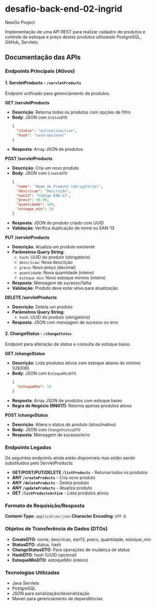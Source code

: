 # desafio-back-end-02-ingrid
NewGo Project

Implementação de uma API REST para realizar cadastro de produtos e controle de estoque e preço destes produtos utilizando PostgreSQL, GitHub, Servlets.

## Documentação das APIs

### Endpoints Principais (Ativos)

#### 1. ServletProducts - `/servletProducts`
Endpoint unificado para gerenciamento de produtos.

**GET /servletProducts**
- **Descrição**: Retorna todos os produtos com opções de filtro
- **Body**: JSON com `StatusDTO`
  ```json
  {
    "status": "active|inactive",
    "hash": "uuid-opcional"
  }
  ```
- **Resposta**: Array JSON de produtos

**POST /servletProducts**
- **Descrição**: Cria um novo produto
- **Body**: JSON com `CreateDTO`
  ```json
  {
    "nome": "Nome do Produto (obrigatório)",
    "descricao": "Descrição",
    "ean13": "Código EAN-13",
    "preco": 99.99,
    "quantidade": 100,
    "estoque_min": 10
  }
  ```
- **Resposta**: JSON do produto criado com UUID
- **Validação**: Verifica duplicação de nome ou EAN-13

**PUT /servletProducts**
- **Descrição**: Atualiza um produto existente
- **Parâmetros Query String**:
  - `hash`: UUID do produto (obrigatório)
  - `descricao`: Nova descrição
  - `preco`: Novo preço (decimal)
  - `quantidade`: Nova quantidade (inteiro)
  - `estoque_min`: Novo estoque mínimo (inteiro)
- **Resposta**: Mensagem de sucesso/falha
- **Validação**: Produto deve estar ativo para atualização

**DELETE /servletProducts**
- **Descrição**: Deleta um produto
- **Parâmetros Query String**:
  - `hash`: UUID do produto (obrigatório)
- **Resposta**: JSON com mensagem de sucesso ou erro

#### 2. ChangeStatus - `/changeStatus`
Endpoint para alteração de status e consulta de estoque baixo.

**GET /changeStatus**
- **Descrição**: Lista produtos ativos com estoque abaixo do mínimo (US006)
- **Body**: JSON com `EstoqueMinDTO`
  ```json
  {
    "estoqueMin": 10
  }
  ```
- **Resposta**: Array JSON de produtos com estoque baixo
- **Regra de Negócio (RN017)**: Retorna apenas produtos ativos

**POST /changeStatus**
- **Descrição**: Altera o status do produto (ativo/inativo)
- **Body**: JSON com `ChangeStatusDTO`
- **Resposta**: Mensagem de sucesso/erro

### Endpoints Legados

Os seguintes endpoints ainda estão disponíveis mas estão sendo substituídos pelo ServletProducts:

- **GET/POST/PUT/DELETE `/listProducts`** - Retorna todos os produtos
- **ANY `/createProducts`** - Cria novo produto
- **ANY `/deleteProducts`** - Deleta produto
- **ANY `/updateProducts`** - Atualiza produto
- **GET `/listProductsActive`** - Lista produtos ativos

### Formato de Requisição/Resposta

**Content-Type**: `application/json`
**Character Encoding**: `UTF-8`

### Objetos de Transferência de Dados (DTOs)

- **CreateDTO**: nome, descricao, ean13, preco, quantidade, estoque_min
- **StatusDTO**: status, hash
- **ChangeStatusDTO**: Para operações de mudança de status
- **HashDTO**: hash (UUID opcional)
- **EstoqueMinDTO**: estoqueMin (inteiro)

### Tecnologias Utilizadas

- Java Servlets
- PostgreSQL
- JSON para serialização/deserialização
- Maven para gerenciamento de dependências


